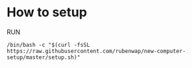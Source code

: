 # How to setup

RUN 

    /bin/bash -c "$(curl -fsSL https://raw.githubusercontent.com/rubenwap/new-computer-setup/master/setup.sh)"


